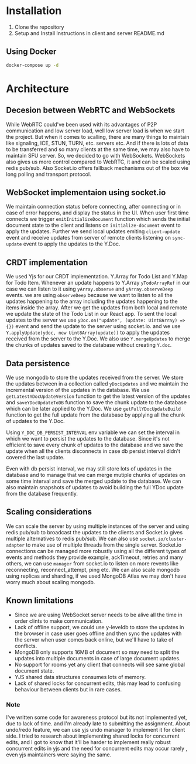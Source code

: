# Installation

1. Clone the repository
2. Setup and Install Instructions in client and server README.md

## Using Docker
```bash
docker-compose up -d
```

# Architecture

## Decesion between WebRTC and WebSockets

While WebRTC could've been used with its advantages of P2P communication
and low server load, well low server load is when we start the project.
But when it comes to scalling, there are many things to maintain like 
signaling, ICE, STUN, TURN, etc. servers etc. And if there is lots of data to
be transferred and so many clients at the same time, we may also have to 
maintain SFU server. So, we decided to go with WebSockets. WebSockets also
gives us more control compared to WebRTC, it and can be scaled using redis pub/sub.
Also Socket.io offers fallback mechanisms out of the box vie long polling and
transport protocol.

## WebSocket implementaion using socket.io

We maintain connection status before connecting, after connecting or in case of error happens,
and display the status in the UI.
When user first time connects we trigger `emitInitializeDocument` function which
sends the initial document state to the client and listens on `initialize-document` event
to apply the updates. Further we send local updates emiting `client-update` event
and receive updates from server of remote clients listening on `sync-update` event to
apply the updates to the Y.Doc.

## CRDT implementation

We used Yjs for our CRDT implementation. Y.Array for Todo List and Y.Map for
Todo Item. Whenever an update happens to Y.Array `yTodoArrayRef` in our case we
can listen to it using `yArray.observe` and `yArray.observeDeep` events. we are
using `observeDeep` because we want to listen to all the updates happening to
the array including the updates happening to the items inside the array. After we
get the updates from both local and remote we update the state of the Todo List in
our React app.
To sent the local updates to the server we use `yDoc.on("update", (update: Uint8Array) => {})`
event and send the update to the server using socket.io. and we use 
`Y.applyUpdate(ydoc, new Uint8Array(update))` to apply the updates received from the server
to the Y.Doc.
We also use `Y.mergeUpdates` to merge the chunks of updates saved to the database
without creating `Y.doc`.

## Data persistence

We use mongodb to store the updates received from the server. We store the updates between
in a collection called `yDocUpdates` and we maintain the incremental version of the updates
in the database. We use `getLatestYDocUpdateVersion` function to get the latest
version of the updates and `saveYDocUpdateToDB` function to save the chunk update to the 
database which can  be later applied to the Y.Doc. We use `getFullYDocUpdateBuild` function
to get the full  update from the database by applying all the chunk of updates to the Y.Doc.

Using `Y_DOC_DB_PERSIST_INTERVAL` env variable we can set the interval in which
we want to persist the updates to the database. Since it's not efficient to save every
chunk of updates to the database and we save the update when all the clients disconnects
in case db persist interval didn't covered the last update.

Even with db persist interval, we may still store lots of updates in the database and to
manage that we can merge mutiple chunks of updates on some time interval and save the
merged update to the database. We can also maintain snapshots of updates to avoid building
the full YDoc update from the database frequently.

## Scaling considerations

We can scale the server by using multiple instances of the server and using redis pub/sub
to broadcast the updates to the clients and Socket.io gives multiple alternatives to redis pub/sub. 
We can also use `socket.io/cluster-adapter` to make  use of multiple threads from the single server.
Socket.io connections can be managed more robustly using all the different types of events and methods
they provide example, ackTimeout, retries and many others, we can use `manager` from socket.io to listen
on more revents like reconnecting, reconnect_attempt, ping etc.
We can also scale mongodb using replicas and sharding, if we used MongoDB Atlas we may don't have worry
much about scaling mongodb.

## Known limitations
- Since we are using WebSocket server needs to be alive all the time in order clints to make communication.
- Lack of offline support, we could use y-leveldb to store the updates in the browser in case user goes offline
and then sync the updates with the server when user comes back online, but we'll have to take of conflicts.
- MongoDB only supports 16MB of document so may need to split the updates into multiple documents in case of 
large document updates.
- No support for rooms yet any client that connects will see same global document state.
- YJS shared data structures consumes lots of memory.
- Lack of shared locks for concurrent edits, this may lead to confusing behaviour between clients but in rare cases.


### Note
I've written some code for awareness protocol but its not implemented yet, due to lack of time. and I'm already
late to submitting the assignment.
About undo/redo feature, we can use yjs undo manager to implement it for client side.
I tried to research about implementing shared locks for concurrent edits, and I got to know that it'll be harder
to implement really robust concurrent edits in yjs and the need for concurrent edits may occur rarely , even 
yjs maintainers were saying the same.